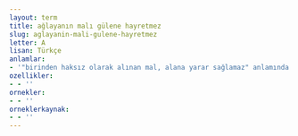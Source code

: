 ```yaml
---
layout: term
title: ağlayanın malı gülene hayretmez
slug: aglayanin-mali-gulene-hayretmez
letter: A
lisan: Türkçe
anlamlar:
- '"birinden haksız olarak alınan mal, alana yarar sağlamaz" anlamında kullanılan bir söz'
ozellikler:
- - ''
ornekler:
- - ''
orneklerkaynak:
- - ''
---
```

